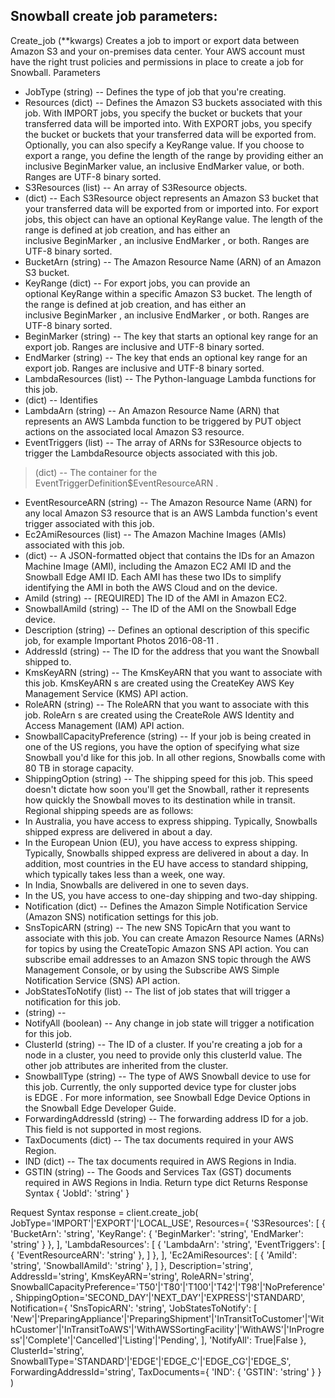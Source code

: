 ## Snowball create job parameters:
Create_job (**kwargs)
Creates a job to import or export data between Amazon S3 and your on-premises data center. Your AWS account must have the right trust policies and permissions in place to create a job for Snowball.
Parameters
* JobType (string) -- Defines the type of job that you're creating.
* Resources (dict) --
Defines the Amazon S3 buckets associated with this job.
With IMPORT jobs, you specify the bucket or buckets that your transferred data will be imported into.
With EXPORT jobs, you specify the bucket or buckets that your transferred data will be exported from. Optionally, you can also specify a KeyRange value. If you choose to export a range, you define the length of the range by providing either an inclusive BeginMarker value, an inclusive EndMarker value, or both. Ranges are UTF-8 binary sorted.
* S3Resources (list) --
   An array of S3Resource objects.
* (dict) --
Each S3Resource object represents an Amazon S3 bucket that your transferred data will be exported from or imported into. For export jobs, this object can have an optional KeyRange value. The length of the range is defined at job creation, and has either an inclusive BeginMarker , an inclusive EndMarker , or both. Ranges are UTF-8 binary sorted.
* BucketArn (string) --
      The Amazon Resource Name (ARN) of an Amazon S3 bucket.
* KeyRange (dict) --
For export jobs, you can provide an optional KeyRange within a specific Amazon S3 bucket. The length of the range is defined at job creation, and has either an inclusive BeginMarker , an inclusive EndMarker , or both. Ranges are UTF-8 binary sorted.
* BeginMarker (string) --
The key that starts an optional key range for an export job. Ranges are inclusive and UTF-8 binary sorted.
* EndMarker (string) --
The key that ends an optional key range for an export job. Ranges are inclusive and UTF-8 binary sorted.
* LambdaResources (list) --
   The Python-language Lambda functions for this job.
* (dict) --
      Identifies
* LambdaArn (string) --
An Amazon Resource Name (ARN) that represents an AWS Lambda function to be triggered by PUT object actions on the associated local Amazon S3 resource.
* EventTriggers (list) --
The array of ARNs for S3Resource objects to trigger the LambdaResource objects associated with this job.
> (dict) --
      The container for the EventTriggerDefinition$EventResourceARN .
* EventResourceARN (string) --
The Amazon Resource Name (ARN) for any local Amazon S3 resource that is an AWS Lambda function's event trigger associated with this job.
* Ec2AmiResources (list) --
   The Amazon Machine Images (AMIs) associated with this job.
* (dict) --
A JSON-formatted object that contains the IDs for an Amazon Machine Image (AMI), including the Amazon EC2 AMI ID and the Snowball Edge AMI ID. Each AMI has these two IDs to simplify identifying the AMI in both the AWS Cloud and on the device.
* AmiId (string) -- [REQUIRED]
      The ID of the AMI in Amazon EC2.
* SnowballAmiId (string) --
      The ID of the AMI on the Snowball Edge device.
* Description (string) -- Defines an optional description of this specific job, for example Important Photos 2016-08-11 .
* AddressId (string) -- The ID for the address that you want the Snowball shipped to.
* KmsKeyARN (string) -- The KmsKeyARN that you want to associate with this job. KmsKeyARN s are created using the CreateKey AWS Key Management Service (KMS) API action.
* RoleARN (string) -- The RoleARN that you want to associate with this job. RoleArn s are created using the CreateRole AWS Identity and Access Management (IAM) API action.
* SnowballCapacityPreference (string) -- If your job is being created in one of the US regions, you have the option of specifying what size Snowball you'd like for this job. In all other regions, Snowballs come with 80 TB in storage capacity.
* ShippingOption (string) --
The shipping speed for this job. This speed doesn't dictate how soon you'll get the Snowball, rather it represents how quickly the Snowball moves to its destination while in transit. Regional shipping speeds are as follows:
* In Australia, you have access to express shipping. Typically, Snowballs shipped express are delivered in about a day.
* In the European Union (EU), you have access to express shipping. Typically, Snowballs shipped express are delivered in about a day. In addition, most countries in the EU have access to standard shipping, which typically takes less than a week, one way.
* In India, Snowballs are delivered in one to seven days.
* In the US, you have access to one-day shipping and two-day shipping.
* Notification (dict) --
Defines the Amazon Simple Notification Service (Amazon SNS) notification settings for this job.
* SnsTopicARN (string) --
The new SNS TopicArn that you want to associate with this job. You can create Amazon Resource Names (ARNs) for topics by using the CreateTopic Amazon SNS API action.
You can subscribe email addresses to an Amazon SNS topic through the AWS Management Console, or by using the Subscribe AWS Simple Notification Service (SNS) API action.
* JobStatesToNotify (list) --
The list of job states that will trigger a notification for this job.
* (string) --
* NotifyAll (boolean) --
Any change in job state will trigger a notification for this job.
* ClusterId (string) -- The ID of a cluster. If you're creating a job for a node in a cluster, you need to provide only this clusterId value. The other job attributes are inherited from the cluster.
* SnowballType (string) --
The type of AWS Snowball device to use for this job. Currently, the only supported device type for cluster jobs is EDGE .
For more information, see Snowball Edge Device Options in the Snowball Edge Developer Guide.
* ForwardingAddressId (string) -- The forwarding address ID for a job. This field is not supported in most regions.
* TaxDocuments (dict) --
The tax documents required in your AWS Region.
* IND (dict) --
The tax documents required in AWS Regions in India.
* GSTIN (string) --
The Goods and Services Tax (GST) documents required in AWS Regions in India.
Return type
dict
Returns
Response Syntax
{
    'JobId': 'string'
}

Request Syntax
response = client.create_job(
    JobType='IMPORT'|'EXPORT'|'LOCAL_USE',
    Resources={
        'S3Resources': [
            {
                'BucketArn': 'string',
                'KeyRange': {
                    'BeginMarker': 'string',
                    'EndMarker': 'string'
                }
            },
        ],
        'LambdaResources': [
            {
                'LambdaArn': 'string',
                'EventTriggers': [
                    {
                        'EventResourceARN': 'string'
                    },
                ]
            },
        ],
        'Ec2AmiResources': [
            {
                'AmiId': 'string',
                'SnowballAmiId': 'string'
            },
        ]
    },
    Description='string',
    AddressId='string',
    KmsKeyARN='string',
    RoleARN='string',
    SnowballCapacityPreference='T50'|'T80'|'T100'|'T42'|'T98'|'NoPreference',
    ShippingOption='SECOND_DAY'|'NEXT_DAY'|'EXPRESS'|'STANDARD',
    Notification={
        'SnsTopicARN': 'string',
        'JobStatesToNotify': [
            'New'|'PreparingAppliance'|'PreparingShipment'|'InTransitToCustomer'|'WithCustomer'|'InTransitToAWS'|'WithAWSSortingFacility'|'WithAWS'|'InProgress'|'Complete'|'Cancelled'|'Listing'|'Pending',
        ],
        'NotifyAll': True|False
    },
    ClusterId='string',
    SnowballType='STANDARD'|'EDGE'|'EDGE_C'|'EDGE_CG'|'EDGE_S',
    ForwardingAddressId='string',
    TaxDocuments={
        'IND': {
            'GSTIN': 'string'
        }
    }
)

